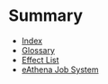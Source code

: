 # Summary

- [Index](./index.md)
- [Glossary](./glossary.md)
- [Effect List](./effect_list.md)
- [eAthena Job System](./ea_job_system.md)
